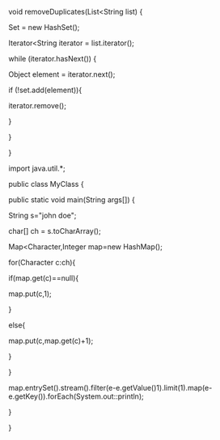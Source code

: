 void removeDuplicates(List<String list) {

Set = new HashSet();

Iterator<String iterator = list.iterator();

while (iterator.hasNext()) {

Object element = iterator.next();

if (!set.add(element)){

iterator.remove();

}

}

}



import java.util.*;

public class MyClass {

public static void main(String args[]) {

String s="john doe";

char[] ch = s.toCharArray();

Map<Character,Integer map=new HashMap();

for(Character c:ch){

if(map.get(c)==null){

map.put(c,1);

}

else{

map.put(c,map.get(c)+1);

}

}

map.entrySet().stream().filter(e-e.getValue()1).limit(1).map(e-e.getKey()).forEach(System.out::println);

}

}

